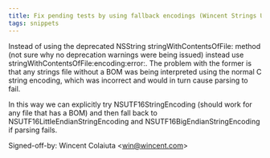 ```yaml
---
title: Fix pending tests by using fallback encodings (Wincent Strings Utility, 3f897ce)
tags: snippets
---
```


Instead of using the deprecated NSString stringWithContentsOfFile: method (not sure why no deprecation warnings were being issued) instead use stringWithContentsOfFile:encoding:error:. The problem with the former is that any strings file without a BOM was being interpreted using the normal C string encoding, which was incorrect and would in turn cause parsing to fail.

In this way we can explicitly try NSUTF16StringEncoding (should work for any file that has a BOM) and then fall back to NSUTF16LittleEndianStringEncoding and NSUTF16BigEndianStringEncoding if parsing fails.

Signed-off-by: Wincent Colaiuta &lt;win@wincent.com&gt;
